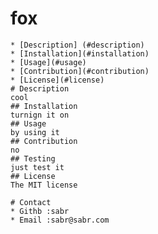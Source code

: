 # fox
    
    * [Description] (#description)
    * [Installation](#installation)
    * [Usage](#usage)
    * [Contribution](#contribution)
    * [License](#license)
    # Description
    cool
    ## Installation
    turnign it on
    ## Usage
    by using it
    ## Contribution
    no
    ## Testing
    just test it
    ## License
    The MIT license

    # Contact
    * Githb :sabr
    * Email :sabr@sabr.com
